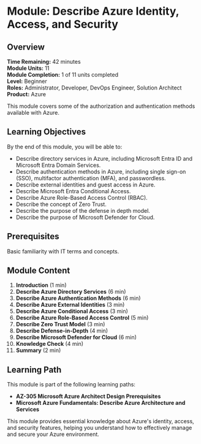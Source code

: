 # Module: Describe Azure Identity, Access, and Security

## Overview

**Time Remaining:** 42 minutes  
**Module Units:** 11  
**Module Completion:** 1 of 11 units completed  
**Level:** Beginner  
**Roles:** Administrator, Developer, DevOps Engineer, Solution Architect  
**Product:** Azure

This module covers some of the authorization and authentication methods available with Azure.

## Learning Objectives

By the end of this module, you will be able to:

- Describe directory services in Azure, including Microsoft Entra ID and Microsoft Entra Domain Services.
- Describe authentication methods in Azure, including single sign-on (SSO), multifactor authentication (MFA), and passwordless.
- Describe external identities and guest access in Azure.
- Describe Microsoft Entra Conditional Access.
- Describe Azure Role-Based Access Control (RBAC).
- Describe the concept of Zero Trust.
- Describe the purpose of the defense in depth model.
- Describe the purpose of Microsoft Defender for Cloud.

## Prerequisites

Basic familiarity with IT terms and concepts.

## Module Content

1. **Introduction** (1 min)
2. **Describe Azure Directory Services** (6 min)
3. **Describe Azure Authentication Methods** (6 min)
4. **Describe Azure External Identities** (3 min)
5. **Describe Azure Conditional Access** (3 min)
6. **Describe Azure Role-Based Access Control** (5 min)
7. **Describe Zero Trust Model** (3 min)
8. **Describe Defense-in-Depth** (4 min)
9. **Describe Microsoft Defender for Cloud** (6 min)
10. **Knowledge Check** (4 min)
11. **Summary** (2 min)

## Learning Path

This module is part of the following learning paths:

- **AZ-305 Microsoft Azure Architect Design Prerequisites**
- **Microsoft Azure Fundamentals: Describe Azure Architecture and Services**

This module provides essential knowledge about Azure's identity, access, and security features, helping you understand how to effectively manage and secure your Azure environment.

